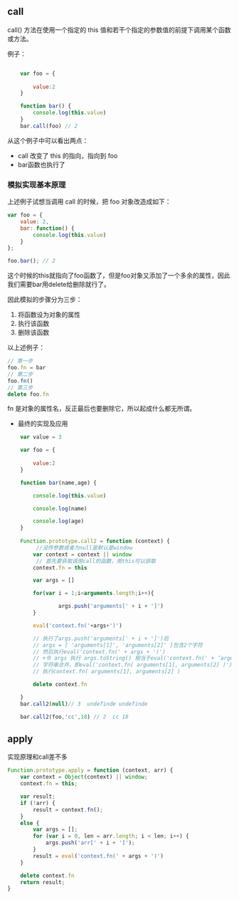 ## call
call() 方法在使用一个指定的 this 值和若干个指定的参数值的前提下调用某个函数或方法。

例子：
```javascript

	var foo = {
		
		value:2
	}

	function bar() {
		console.log(this.value)
	}
	bar.call(foo) // 2
```

从这个例子中可以看出两点：

- call 改变了 this 的指向，指向到 foo
- bar函数也执行了

### 模拟实现基本原理
上述例子试想当调用 call 的时候，把 foo 对象改造成如下：

```javascript
var foo = {
    value: 2,
    bar: function() {
        console.log(this.value)
    }
};

foo.bar(); // 2
```
这个时候的this就指向了foo函数了，但是foo对象又添加了一个多余的属性，因此我们需要bar用delete给删除就行了。

因此模拟的步骤分为三步：

1. 将函数设为对象的属性
2. 执行该函数
3. 删除该函数

以上述例子：

```javascript
// 第一步
foo.fn = bar
// 第二步
foo.fn()
// 第三步
delete foo.fn
```
fn 是对象的属性名，反正最后也要删除它，所以起成什么都无所谓。

- 最终的实现及应用

```javascript
	var value = 3

	var foo = {
		
		value:2
	}

	function bar(name,age) {

		console.log(this.value)

		console.log(name)

		console.log(age)
	}
	
	Function.prototype.call2 = function (context) {
		 //没传参数或者为null是默认是window
		var context = context || window
		 // 首先要获取调用call的函数，用this可以获取
		context.fn = this

		var args = []

		for(var i = 1;i<arguments.length;i++){

				args.push('arguments[' + i + ']')
		}

		eval('context.fn('+args+')')

		// 执行了args.push('arguments[' + i + ']')后
		// args = [ 'arguments[1]', 'arguments[2]' ]包含2个字符
		// 然后执行eval('context.fn(' + args + ')')
		// +令 args 执行 args.toString() 相当于eval('context.fn(' + ‘arguments[1], arguments[2]’+ ')')
		// 字符串合并，即eval('context.fn( arguments[1], arguments[2] )')
		// 执行context.fn( arguments[1], arguments[2] )

		delete context.fn

	}
	bar.call2(null)// 3  undefinde undefinde

	bar.call2(foo,'cc',18) // 2  cc 18
```

## apply
实现原理和call差不多

```javascript
Function.prototype.apply = function (context, arr) {
    var context = Object(context) || window;
    context.fn = this;

    var result;
    if (!arr) {
        result = context.fn();
    }
    else {
        var args = [];
        for (var i = 0, len = arr.length; i < len; i++) {
            args.push('arr[' + i + ']');
        }
        result = eval('context.fn(' + args + ')')
    }

    delete context.fn
    return result;
}
```